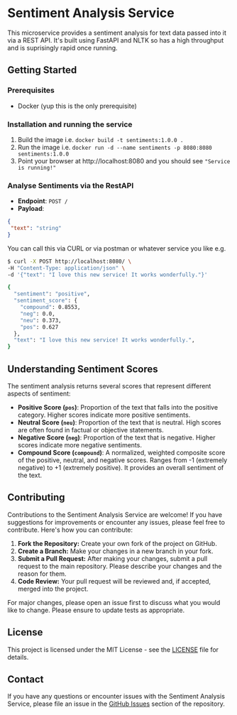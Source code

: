 # Sentiment Analysis Service

This microservice provides a sentiment analysis for text data passed into it via a REST API. It's built using FastAPI and NLTK so has a high throughput and is suprisingly rapid once running.

## Getting Started

### Prerequisites
- Docker (yup this is the only prerequisite)

### Installation and running the service

1. Build the image i.e. `docker build -t sentiments:1.0.0 .`
2. Run the image i.e. `docker run -d --name sentiments -p 8080:8080 sentiments:1.0.0`
3. Point your browser at http://localhost:8080 and you should see `"Service is running!"`

### Analyse Sentiments via the RestAPI

- **Endpoint**: `POST /`
- **Payload**:
```json
{
 "text": "string"
}
```

You can call this via CURL or via postman or whatever service you like e.g.

```bash
$ curl -X POST http://localhost:8080/ \
-H "Content-Type: application/json" \
-d '{"text": "I love this new service! It works wonderfully."}'

{
  "sentiment": "positive",
  "sentiment_score": {
    "compound": 0.8553,
    "neg": 0.0,
    "neu": 0.373,
    "pos": 0.627
  },
  "text": "I love this new service! It works wonderfully.",
}
```

## Understanding Sentiment Scores

The sentiment analysis returns several scores that represent different aspects of sentiment:

- **Positive Score (`pos`)**: Proportion of the text that falls into the positive category. Higher scores indicate more positive sentiments.
- **Neutral Score (`neu`)**: Proportion of the text that is neutral. High scores are often found in factual or objective statements.
- **Negative Score (`neg`)**: Proportion of the text that is negative. Higher scores indicate more negative sentiments.
- **Compound Score (`compound`)**: A normalized, weighted composite score of the positive, neutral, and negative scores. Ranges from -1 (extremely negative) to +1 (extremely positive). It provides an overall sentiment of the text.

## Contributing

Contributions to the Sentiment Analysis Service are welcome! If you have suggestions for improvements or encounter any issues, please feel free to contribute. Here's how you can contribute:

1. **Fork the Repository:** Create your own fork of the project on GitHub.
2. **Create a Branch:** Make your changes in a new branch in your fork.
3. **Submit a Pull Request:** After making your changes, submit a pull request to the main repository. Please describe your changes and the reason for them.
4. **Code Review:** Your pull request will be reviewed and, if accepted, merged into the project.

For major changes, please open an issue first to discuss what you would like to change. Please ensure to update tests as appropriate.

## License

This project is licensed under the MIT License - see the [LICENSE](LICENSE) file for details.

## Contact

If you have any questions or encounter issues with the Sentiment Analysis Service, please file an issue in the [GitHub Issues](https://github.com/GizzmoAsus/sentiment-analysis-service/issues) section of the repository.
